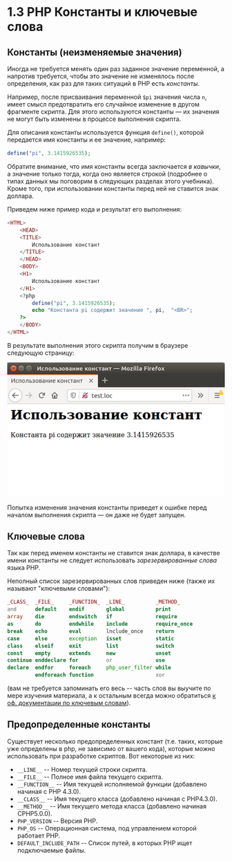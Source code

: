 
# 1.3 PHP Константы и ключевые слова 

## Константы (неизменяемые значения)

Иногда не требуется менять один раз заданное значение переменной, а напротив требуется,
 чтобы это значение не изменялось после определения, как раз для таких ситуаций в PHP есть _константы_.

Например, после присваивания переменной `$pi` значения числа `n`, имеет смысл предотвратить его случайное изменение в другом фрагменте скрипта. 
Для этого используются константы — их значения не могут быть изменены в процессе выполнения скрипта.

Для описания константы используется функция `define()`, которой передается
имя константы и ее значение, например:
```php
define("pi", 3.1415926535);
```

Обратите внимание, что имя константы всегда заключается _в кавычки_, а значение только тогда, когда оно является строкой (подробнее о типах данных мы поговорим в следующих разделах этого учебника). 
Кроме того, при использовании константы перед ней не ставится знак доллара. 

Приведем ниже пример кода и результат его выполнения:

```php
<HTML>
    <HEAD>
    <TITLE>
        Использование констант
    </TITLE>
    </HEAD>
    <BODY>
    <H1>
        Использование констант
    </H1>
    <?php
        define("pi", 3.1415926535);
        echo "Константа pi содержит значение ", pi,  "<BR>";
    ?>
    </BODY>
</HTML>
```
В результате выполнения этого скрипта получим в браузере следующую страницу:

![php работа с константами - пример](images/const_scr1.png)


Попытка изменения значения константы приведет к ошибке перед началом выполнения скрипта — он даже не будет запущен.

## Ключевые слова 

Так как перед именем константы не ставится знак доллара, в качестве имени константы не следует использовать <em>зарезервированные слова</em> языка РНР. 

Неполный список зарезервированных  слов приведен ниже (также их называют "ключевыми словами"):

```php
_CLASS_  _FILE_     _FUNCTION_  _LINE_          _METHOD_
and      default    endif       global          print
array    die        endswitch   if              require
as       do         endwhile    include         require_once
break    echo       eval        lnclude_once    return
case     else       exception   isset           static
class    elseif     exit        list            switch
const    empty      extends     new             unset
continue enddeclare for         or              use
declare  endfor     foreach     php_user_filter while
         endforeach function                    xor
```

(вам не требуется запоминать его весь -- часть слов вы выучите по мере изучения материала, 
а к остальным всегда можно обратиться <a href="https://www.php.net/manual/ru/reserved.keywords.php">к оф. документации по ключевым словам</a>).

## Предопределенные константы

Существует несколько предопределенных констант (т.е. таких, которые уже определены в php, не зависимо от вашего кода), которые можно использовать при разработке скриптов. 
Вот некоторые из них:
<ul>
  <li><code>__LINE__</code>   -- Номер текущей строки скрипта.</li>
  <li><code>__FILE__</code>   -- Полное имя файла текущего скрипта.</li>
  <li><code>__FUNCTION__</code>   -- Имя текущей исполняемой функции (добавлено
начиная с РНР 4.3.0).</li>
  <li><code>__CLASS__</code>   -- Имя текущего класса (добавлено начиная
 с РНР4.3.0).
  </li>
  <li><code>__METHOD__</code>  -- Имя текущего метода класса (добавлено начиная
СРНР5.0.0).</li>
  <li><code>PHP_VERSION</code>  -- Версия РНР.</li>
  <li><code>PHP_OS</code> -- Операционная система, под управлением которой работает РНР.</li>
  <li><code>DEFAULT_INCLUDE_PATH</code> -- Список путей, в которых РНР ищет 
подключаемые файлы.
  </li>
</ul>


